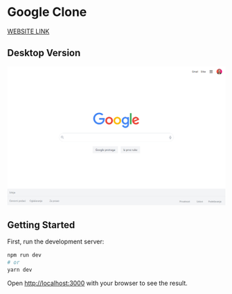 # Google Clone

<a href="https://google-clone-alpha-nine.vercel.app/" target="_blank">WEBSITE LINK</a>

## Desktop Version

<img src="google-clone.png" />

## Getting Started

First, run the development server:

```bash
npm run dev
# or
yarn dev
```

Open [http://localhost:3000](http://localhost:3000) with your browser to see the result.
